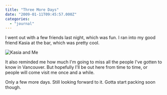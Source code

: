 ```yaml
---
title: "Three More Days"
date: "2009-01-11T09:45:57.000Z"
categories: 
  - "journal"
---
```


I went out with a few friends last night, which was fun. I ran into my good friend Kasia at the bar, which was pretty cool.

![Kasia and Me](images/3187521350_d6d5d4685f.jpg)

It also reminded me how much I'm going to miss all the people I've gotten to know in Vancouver. But hopefully I'll be out here from time to time, or people will come visit me once and a while.

Only a few more days. Still looking forward to it. Gotta start packing soon though.

